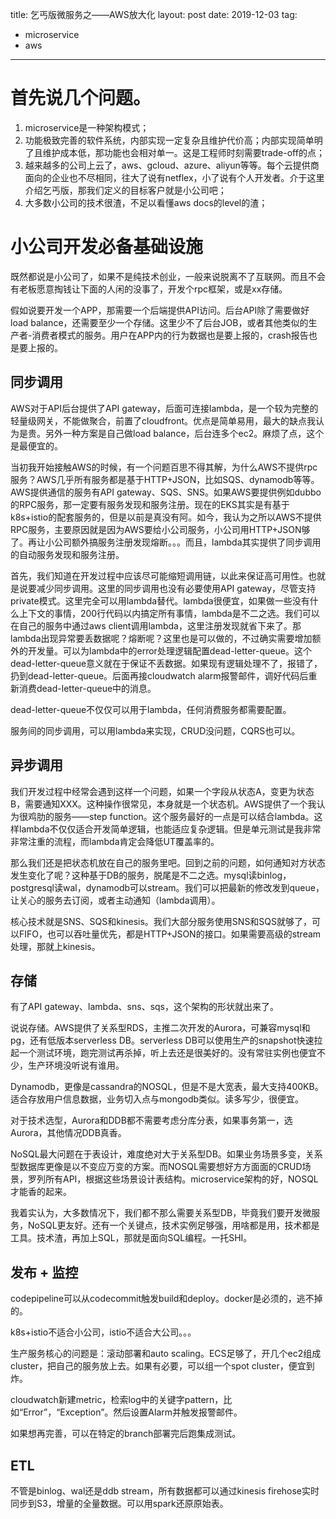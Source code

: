 title: 乞丐版微服务之——AWS放大化
layout: post
date: 2019-12-03
tag:
- microservice
- aws

---

# 首先说几个问题。

1. microservice是一种架构模式；
2. 功能极致完善的软件系统，内部实现一定复杂且维护代价高；内部实现简单明了且维护成本低，那功能也会相对单一。这是工程师时刻需要trade-off的点；
3. 越来越多的公司上云了，aws、gcloud、azure、aliyun等等。每个云提供商面向的企业也不尽相同，往大了说有netflex，小了说有个人开发者。介于这里介绍乞丐版，那我们定义的目标客户就是小公司吧；
4. 大多数小公司的技术很渣，不足以看懂aws docs的level的渣；

# 小公司开发必备基础设施

既然都说是小公司了，如果不是纯技术创业，一般来说脱离不了互联网。而且不会有老板愿意掏钱让下面的人闲的没事了，开发个rpc框架，或是xx存储。

假如说要开发一个APP，那需要一个后端提供API访问。后台API除了需要做好load balance，还需要至少一个存储。这里少不了后台JOB，或者其他类似的生产者-消费者模式的服务。用户在APP内的行为数据也是要上报的，crash报告也是要上报的。

## 同步调用

AWS对于API后台提供了API gateway，后面可连接lambda，是一个较为完整的轻量级网关，不能做聚合，前置了cloudfront。优点是简单易用，最大的缺点我认为是贵。另外一种方案是自己做load balance，后台连多个ec2。麻烦了点，这个是最便宜的。

当初我开始接触AWS的时候，有一个问题百思不得其解，为什么AWS不提供rpc服务？AWS几乎所有服务都是基于HTTP+JSON，比如SQS、dynamodb等等。AWS提供通信的服务有API gateway、SQS、SNS。如果AWS要提供例如dubbo的RPC服务，那一定要有服务发现和服务注册。现在的EKS其实是有基于k8s+istio的配套服务的，但是以前是真没有阿。如今，我认为之所以AWS不提供RPC服务，主要原因就是因为AWS要给小公司服务，小公司用HTTP+JSON够了。再让小公司额外搞服务注册发现熔断。。。而且，lambda其实提供了同步调用的自动服务发现和服务注册。

首先，我们知道在开发过程中应该尽可能缩短调用链，以此来保证高可用性。也就是说要减少同步调用。这里的同步调用也没有必要使用API gateway，尽管支持private模式。这里完全可以用lambda替代。lambda很便宜，如果做一些没有什么上下文的事情，200行代码以内搞定所有事情，lambda是不二之选。我们可以在自己的服务中通过aws client调用lambda，这里注册发现就省下来了。那lambda出现异常要丢数据呢？熔断呢？这里也是可以做的，不过确实需要增加额外的开发量。可以为lambda中的error处理逻辑配置dead-letter-queue。这个dead-letter-queue意义就在于保证不丢数据。如果现有逻辑处理不了，报错了，扔到dead-letter-queue。后面再接cloudwatch alarm报警邮件，调好代码后重新消费dead-letter-queue中的消息。

dead-letter-queue不仅仅可以用于lambda，任何消费服务都需要配置。

服务间的同步调用，可以用lambda来实现，CRUD没问题，CQRS也可以。

## 异步调用

我们开发过程中经常会遇到这样一个问题，如果一个字段从状态A，变更为状态B，需要通知XXX。这种操作很常见，本身就是一个状态机。AWS提供了一个我认为很鸡肋的服务——step function。这个服务最好的一点是可以结合lambda。这样lambda不仅仅适合开发简单逻辑，也能适应复杂逻辑。但是单元测试是我非常非常注重的流程，而lambda肯定会降低UT覆盖率的。

那么我们还是把状态机放在自己的服务里吧。回到之前的问题，如何通知对方状态发生变化了呢？这种基于DB的服务，脱尾是不二之选。mysql读binlog，postgresql读wal，dynamodb可以stream。我们可以把最新的修改发到queue，让关心的服务去订阅，或者主动通知（lambda调用）。

核心技术就是SNS、SQS和kinesis。我们大部分服务使用SNS和SQS就够了，可以FIFO，也可以吞吐量优先，都是HTTP+JSON的接口。如果需要高级的stream处理，那就上kinesis。

## 存储

有了API gateway、lambda、sns、sqs，这个架构的形状就出来了。

说说存储。AWS提供了关系型RDS，主推二次开发的Aurora，可兼容mysql和pg，还有低版本serverless DB。serverless DB可以使用生产的snapshot快速拉起一个测试环境，跑完测试再杀掉，听上去还是很美好的。没有常驻实例也便宜不少，生产环境没听说有谁用。

Dynamodb，更像是cassandra的NOSQL，但是不是大宽表，最大支持400KB。适合存放用户信息数据，业务切入点与mongodb类似。读多写少，很便宜。

对于技术选型，Aurora和DDB都不需要考虑分库分表，如果事务第一，选Aurora，其他情况DDB真香。

NoSQL最大问题在于表设计，难度绝对大于关系型DB。如果业务场景多变，关系型数据库更像是以不变应万变的方案。而NOSQL需要想好方方面面的CRUD场景，罗列所有API，根据这些场景设计表结构。microservice架构的好，NOSQL才能香的起来。

我着实认为，大多数情况下，我们都不那么需要关系型DB，毕竟我们要开发微服务，NoSQL更友好。还有一个关键点，技术实例足够强，用啥都是用，技术都是工具。技术渣，再加上SQL，那就是面向SQL编程。一托SHI。

## 发布 + 监控

codepipeline可以从codecommit触发build和deploy。docker是必须的，逃不掉的。

k8s+istio不适合小公司，istio不适合大公司。。。

生产服务核心的问题是：滚动部署和auto scaling。ECS足够了，开几个ec2组成cluster，把自己的服务放上去。如果有必要，可以组一个spot cluster，便宜到炸。

cloudwatch新建metric，检索log中的关键字pattern，比如“Error”，“Exception”。然后设置Alarm并触发报警邮件。

如果想再完善，可以在特定的branch部署完后跑集成测试。

## ETL

不管是binlog、wal还是ddb stream，所有数据都可以通过kinesis firehose实时同步到S3，增量的全量数据。可以用spark还原原始表。